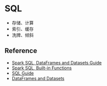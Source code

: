 # SQL

- 存储、计算
- 索引、缓存
- 洗牌、倾斜

## Reference

- [Spark SQL, DataFrames and Datasets Guide](https://spark.apache.org/docs/latest/sql-programming-guide.html)
- [Spark SQL, Built-in Functions](https://spark.apache.org/docs/latest/api/sql/index.html)
- [SQL Guide](https://docs.databricks.com/spark/latest/spark-sql/index.html)
- [DataFrames and Datasets](https://docs.databricks.com/spark/latest/dataframes-datasets/index.html)